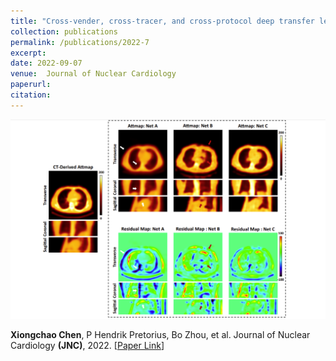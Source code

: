 ```yaml
---
title: "Cross-vender, cross-tracer, and cross-protocol deep transfer learning for attenuation map generation of cardiac SPECT"
collection: publications
permalink: /publications/2022-7
excerpt: 
date: 2022-09-07
venue:  Journal of Nuclear Cardiology
paperurl:  
citation: 
---
```

<!-- ![](../figures/2022-JNC-Chen2.png)   -->
<p align="center">
  <img width="700" src="../figures/2022-JNC-Chen2.png">
</p>

**Xiongchao Chen**, P Hendrik Pretorius, Bo Zhou, et al. Journal of Nuclear Cardiology **(JNC)**, 2022. [[Paper Link](https://link.springer.com/article/10.1007/s12350-022-02978-7)]

